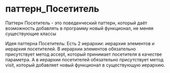# паттерн_Посетитель

Паттерн Посетитель - это поведенческий паттерн, который даёт возможность добавлять в программу новый функционал, не меняя существующие классы

Идея паттерна Посетитель:
Есть 2 иерархии: иерархия элементов и иерархия посетителей.
В иерархии элементов обязательно присутствует метод accept, который принимает посетителя в качестве параметра. 
А в иерархии посетителей обязательно присутствует метод visit, который добавляет новый функционал в существующую иерархию.
